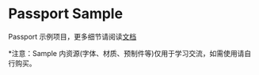# Passport Sample
Passport 示例项目，更多细节请阅读[文档](https://uos.unity.cn/doc/passport/tutorial)

*注意：Sample 内资源(字体、材质、预制件等)仅用于学习交流，如需使用请自行购买。